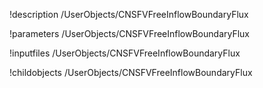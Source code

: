!description /UserObjects/CNSFVFreeInflowBoundaryFlux

!parameters /UserObjects/CNSFVFreeInflowBoundaryFlux

!inputfiles /UserObjects/CNSFVFreeInflowBoundaryFlux

!childobjects /UserObjects/CNSFVFreeInflowBoundaryFlux
